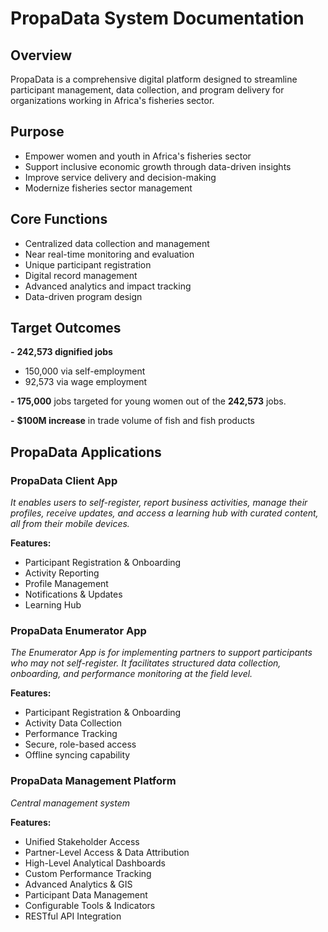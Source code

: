 # PropaData System Documentation

## Overview
PropaData is a comprehensive digital platform designed to streamline participant management, data collection, and program delivery for organizations working in Africa's fisheries sector.

## Purpose
- Empower women and youth in Africa's fisheries sector
- Support inclusive economic growth through data-driven insights
- Improve service delivery and decision-making
- Modernize fisheries sector management

## Core Functions
- Centralized data collection and management
- Near real-time monitoring and evaluation
- Unique participant registration
- Digital record management
- Advanced analytics and impact tracking
- Data-driven program design

## Target Outcomes
**-** **242,573 dignified jobs**

- 150,000 via self-employment
- 92,573 via wage employment

**-** **175,000** jobs targeted for young women out of the **242,573** jobs.

**-** **$100M increase** in trade volume of fish and fish products

## PropaData Applications

### PropaData Client App
_It enables users to self-register, report business activities, manage their profiles, receive updates, and access a learning hub with curated content, all from their mobile devices._

**Features:**

- Participant Registration & Onboarding
- Activity Reporting
- Profile Management
- Notifications & Updates
- Learning Hub

### PropaData Enumerator App
_The Enumerator App is for implementing partners to support participants who may not self-register. It facilitates structured data collection, onboarding, and performance monitoring at the field level._

**Features:**

- Participant Registration & Onboarding
- Activity Data Collection
- Performance Tracking
- Secure, role-based access
- Offline syncing capability

### PropaData Management Platform
_Central management system_


**Features:**

- Unified Stakeholder Access
- Partner-Level Access & Data Attribution
- High-Level Analytical Dashboards
- Custom Performance Tracking
- Advanced Analytics & GIS
- Participant Data Management
- Configurable Tools & Indicators
- RESTful API Integration

